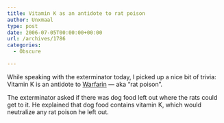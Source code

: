 ```yaml
---
title: Vitamin K as an antidote to rat poison
author: Unxmaal
type: post
date: 2006-07-05T00:00:00+00:00
url: /archives/1786
categories:
  - Obscure

---
```

While speaking with the exterminator today, I picked up a nice bit of trivia: Vitamin K is an antidote to [Warfarin][1] &#8212; aka &#8220;rat poison&#8221;. 

The exterminator asked if there was dog food left out where the rats could get to it. He explained that dog food contains vitamin K, which would neutralize any rat poison he left out.

 [1]: http://flounder.com/warfarin.htm